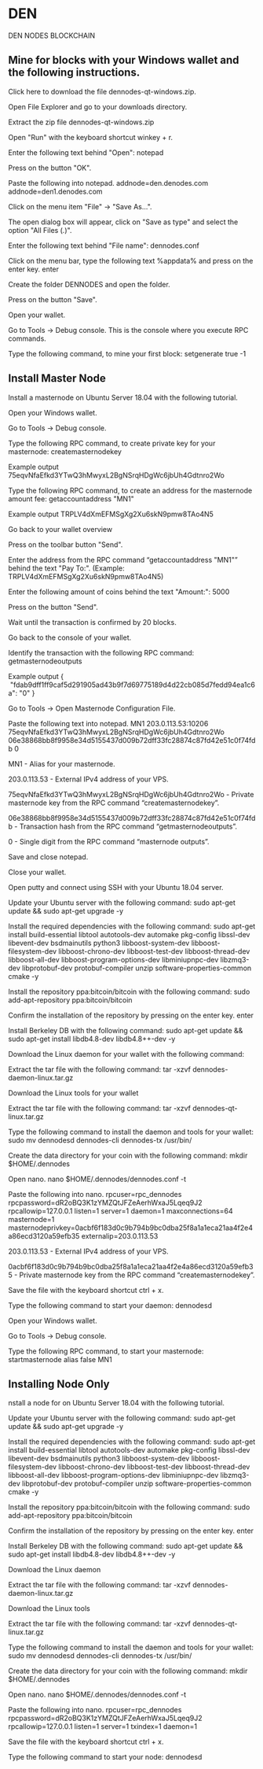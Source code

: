 # DEN
DEN NODES BLOCKCHAIN


## Mine for blocks with your Windows wallet and the following instructions.

Click here to download the file dennodes-qt-windows.zip.

Open File Explorer and go to your downloads directory.

Extract the zip file dennodes-qt-windows.zip

Open "Run" with the keyboard shortcut winkey + r.

Enter the following text behind "Open": notepad

Press on the button "OK".

Paste the following into notepad.
addnode=den.denodes.com
addnode=den1.denodes.com

Click on the menu item "File" -> "Save As...".

The open dialog box will appear, click on "Save as type" and select the option "All Files (*.*)".

Enter the following text behind "File name": dennodes.conf

Click on the menu bar, type the following text %appdata% and press on the enter key. enter

Create the folder DENNODES and open the folder.

Press on the button "Save".

Open your wallet.

Go to Tools -> Debug console.
This is the console where you execute RPC commands.

Type the following command, to mine your first block:
setgenerate true -1



## Install Master Node ##

Install a masternode on Ubuntu Server 18.04 with the following tutorial.

Open your Windows wallet.

Go to Tools -> Debug console.

Type the following RPC command, to create private key for your masternode:
createmasternodekey

Example output
75eqvNfaEfkd3YTwQ3hMwyxL2BgNSrqHDgWc6jbUh4Gdtnro2Wo

Type the following RPC command, to create an address for the masternode amount fee:
getaccountaddress "MN1"

Example output
TRPLV4dXmEFMSgXg2Xu6skN9pmw8TAo4N5

Go back to your wallet overview

Press on the toolbar button "Send".

Enter the address from the RPC command “getaccountaddress "MN1"” behind the text "Pay To:". (Example: TRPLV4dXmEFMSgXg2Xu6skN9pmw8TAo4N5)

Enter the following amount of coins behind the text "Amount:": 5000

Press on the button "Send".

Wait until the transaction is confirmed by 20 blocks.

Go back to the console of your wallet.

Identify the transaction with the following RPC command:
getmasternodeoutputs

Example output
{
 "fdab9dff1ff9caf5d291905ad43b9f7d69775189d4d22cb085d7fedd94ea1c6a": "0"
}

Go to Tools -> Open Masternode Configuration File.

Paste the following text into notepad.
MN1 203.0.113.53:10206 75eqvNfaEfkd3YTwQ3hMwyxL2BgNSrqHDgWc6jbUh4Gdtnro2Wo 06e38868bb8f9958e34d5155437d009b72dff33fc28874c87fd42e51c0f74fdb 0

MN1 - Alias for your masternode.

203.0.113.53 - External IPv4 address of your VPS.

75eqvNfaEfkd3YTwQ3hMwyxL2BgNSrqHDgWc6jbUh4Gdtnro2Wo - Private masternode key from the RPC command “createmasternodekey”.

06e38868bb8f9958e34d5155437d009b72dff33fc28874c87fd42e51c0f74fdb - Transaction hash from the RPC command “getmasternodeoutputs”.

0 - Single digit from the RPC command “masternode outputs”.

Save and close notepad.

Close your wallet.

Open putty and connect using SSH with your Ubuntu 18.04 server.

Update your Ubuntu server with the following command:
sudo apt-get update && sudo apt-get upgrade -y

Install the required dependencies with the following command:
sudo apt-get install build-essential libtool autotools-dev automake pkg-config libssl-dev libevent-dev bsdmainutils python3 libboost-system-dev libboost-filesystem-dev libboost-chrono-dev libboost-test-dev libboost-thread-dev libboost-all-dev libboost-program-options-dev libminiupnpc-dev libzmq3-dev libprotobuf-dev protobuf-compiler unzip software-properties-common cmake -y

Install the repository ppa:bitcoin/bitcoin with the following command:
sudo add-apt-repository ppa:bitcoin/bitcoin

Confirm the installation of the repository by pressing on the enter key. enter

Install Berkeley DB with the following command:
sudo apt-get update && sudo apt-get install libdb4.8-dev libdb4.8++-dev -y

Download the Linux daemon for your wallet with the following command:

Extract the tar file with the following command:
tar -xzvf dennodes-daemon-linux.tar.gz

Download the Linux tools for your wallet 

Extract the tar file with the following command:
tar -xzvf dennodes-qt-linux.tar.gz

Type the following command to install the daemon and tools for your wallet:
sudo mv dennodesd dennodes-cli dennodes-tx /usr/bin/

Create the data directory for your coin with the following command:
mkdir $HOME/.dennodes

Open nano.
nano $HOME/.dennodes/dennodes.conf -t

Paste the following into nano.
rpcuser=rpc_dennodes
rpcpassword=dR2oBQ3K1zYMZQtJFZeAerhWxaJ5Lqeq9J2
rpcallowip=127.0.0.1
listen=1
server=1
daemon=1
maxconnections=64
masternode=1
masternodeprivkey=0acbf6f183d0c9b794b9bc0dba25f8a1a1eca21aa4f2e4a86ecd3120a59efb35
externalip=203.0.113.53

203.0.113.53 - External IPv4 address of your VPS.

0acbf6f183d0c9b794b9bc0dba25f8a1a1eca21aa4f2e4a86ecd3120a59efb35 - Private masternode key from the RPC command “createmasternodekey”.

Save the file with the keyboard shortcut ctrl + x.

Type the following command to start your daemon:
dennodesd

Open your Windows wallet.

Go to Tools -> Debug console.

Type the following RPC command, to start your masternode:
startmasternode alias false MN1


## Installing Node Only ##
nstall a node for on Ubuntu Server 18.04 with the following tutorial.

Update your Ubuntu server with the following command:
sudo apt-get update && sudo apt-get upgrade -y

Install the required dependencies with the following command:
sudo apt-get install build-essential libtool autotools-dev automake pkg-config libssl-dev libevent-dev bsdmainutils python3 libboost-system-dev libboost-filesystem-dev libboost-chrono-dev libboost-test-dev libboost-thread-dev libboost-all-dev libboost-program-options-dev libminiupnpc-dev libzmq3-dev libprotobuf-dev protobuf-compiler unzip software-properties-common cmake -y

Install the repository ppa:bitcoin/bitcoin with the following command:
sudo add-apt-repository ppa:bitcoin/bitcoin

Confirm the installation of the repository by pressing on the enter key. enter

Install Berkeley DB with the following command:
sudo apt-get update && sudo apt-get install libdb4.8-dev libdb4.8++-dev -y

Download the Linux daemon 

Extract the tar file with the following command:
tar -xzvf dennodes-daemon-linux.tar.gz

Download the Linux tools 

Extract the tar file with the following command:
tar -xzvf dennodes-qt-linux.tar.gz

Type the following command to install the daemon and tools for your wallet:
sudo mv dennodesd dennodes-cli dennodes-tx /usr/bin/

Create the data directory for your coin with the following command:
mkdir $HOME/.dennodes

Open nano.
nano $HOME/.dennodes/dennodes.conf -t

Paste the following into nano.
rpcuser=rpc_dennodes
rpcpassword=dR2oBQ3K1zYMZQtJFZeAerhWxaJ5Lqeq9J2
rpcallowip=127.0.0.1
listen=1
server=1
txindex=1
daemon=1

Save the file with the keyboard shortcut ctrl + x.

Type the following command to start your node:
dennodesd

